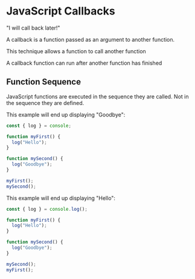 # JavaScript Callbacks

"I will call back later!"

A callback is a function passed as an argument to another function.

This technique allows a function to call another function

A callback function can run after another function has finished

## Function Sequence


JavaScript functions are executed in the sequence they are called. Not in the sequence they are defined.

This example will end up displaying "Goodbye":

```javascript
const { log } = console;

function myFirst() {
  log("Hello");
}

function mySecond() {
  log("Goodbye");
}

myFirst();
mySecond();
```

This example will end up displaying "Hello":

```javascript
const { log } = console.log();

function myFirst() {
  log("Hello");
}

function mySecond() {
  log("Goodbye");
}

mySecond();
myFirst();
```